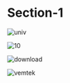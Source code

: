 # Section-1
![univ](https://github.com/Yuvaraj7800/Section-1/assets/117731438/91252990-c432-4b0c-b89f-828784a39673)


 ![10](https://github.com/Yuvaraj7800/Section-1/assets/117731438/34f427eb-9bfc-49d8-824e-c10fd0a7b8e8)

 
![download](https://github.com/Yuvaraj7800/Section-1/assets/117731438/b8a68414-511b-4727-8c76-292a812d9907)

![vemtek](https://github.com/Yuvaraj7800/Section-1/assets/117731438/5f6ba0c0-078b-4378-a442-24fd3f3c0e63)
